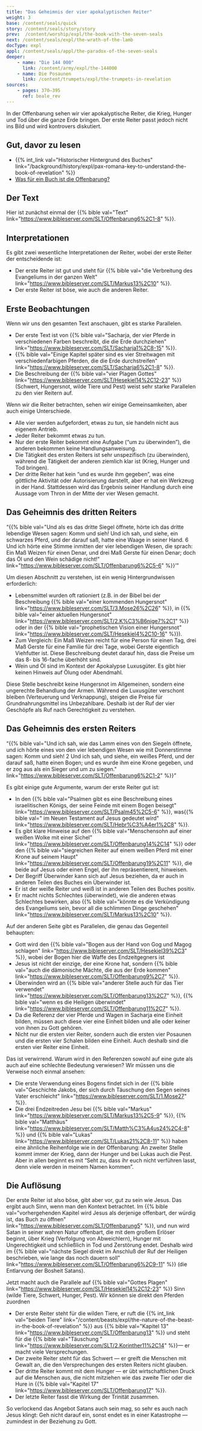 ```yaml
---
title: "Das Geheimnis der vier apokalyptischen Reiter"
weight: 3
base: /content/seals/quick
story: /content/seals/story/story
prev:  /content/worship/expl/the-book-with-the-seven-seals
next: /content/seals/expl/the-wrath-of-the-lamb
docType: expl
appl: /content/seals/appl/the-paradox-of-the-seven-seals
deeper:
    - name: "Die 144 000"
      link: /content/army/expl/the-144000
    - name: Die Posaunen
      link: /content/trumpets/expl/the-trumpets-in-revelation
sources: 
    - pages: 370–395
      ref: beale_rev
---
```


In der Offenbarung sehen wir vier apokalyptische Reiter, die Krieg, Hunger und Tod über die ganze Erde bringen. Der erste Reiter passt jedoch nicht ins Bild und wird kontrovers diskutiert.

## Gut, davor zu lesen

<a name="02bb"></a>
- {{% int_link val="Historischer Hintergrund des Buches" link="/background/history/expl/pax-romana-key-to-understand-the-book-of-revelation" %}}
- [Was für ein Buch ist die Offenbarung?](/background/literature/expl/the-book-of-revelation-how-to-read-it)

## Der Text

<a name="19b5"></a>
Hier ist zunächst einmal der {{% bible val="Text" link="https://www.bibleserver.com/SLT/Offenbarung6%2C1-8" %}}.

## Interpretationen

<a name="e536"></a>
Es gibt zwei wesentliche Interpretationen der Reiter, wobei der erste Reiter der entscheidende ist:

- Der erste Reiter ist gut und steht für {{% bible val="die Verbreitung des Evangeliums in der ganzen Welt" link="https://www.bibleserver.com/SLT/Markus13%2C10" %}}.
- Der erste Reiter ist böse, wie auch die anderen Reiter.

## Erste Beobachtungen

<a name="2795"></a>
Wenn wir uns den gesamten Text anschauen, gibt es starke Parallelen.

- Der erste Text ist von {{% bible val="Sacharja, der vier Pferde in verschiedenen Farben beschreibt, die die Erde durchziehen" link="https://www.bibleserver.com/SLT/Sacharja1%2C8-15" %}}.
- {{% bible val="Einige Kapitel später sind es vier Streitwagen mit verschiedenfarbigen Pferden, die die Erde durchstreifen" link="https://www.bibleserver.com/SLT/Sacharja6%2C1-8" %}}.
- Die Beschreibung der {{% bible val="vier Plagen Gottes" link="https://www.bibleserver.com/SLT/Hesekiel14%2C12-23" %}} (Schwert, Hungersnot, wilde Tiere und Pest) weist sehr starke Parallelen zu den vier Reitern auf.

Wenn wir die Reiter betrachten, sehen wir einige Gemeinsamkeiten, aber auch einige Unterschiede.

- Alle vier werden aufgefordert, etwas zu tun, sie handeln nicht aus eigenem Antrieb.
- Jeder Reiter bekommt etwas zu tun.
- Nur der erste Reiter bekommt eine Aufgabe (“um zu überwinden”), die anderen bekommen keine Handlungsanweisung.
- Die Tätigkeit des ersten Reiters ist sehr unspezifisch (zu überwinden), während die Tätigkeit der anderen ziemlich klar ist (Krieg, Hunger und Tod bringen).
- Der dritte Reiter hat kein “und es wurde ihm gegeben”, was eine göttliche Aktivität oder Autorisierung darstellt, aber er hat ein Werkzeug in der Hand. Stattdessen wird das Ergebnis seiner Handlung durch eine Aussage vom Thron in der Mitte der vier Wesen gemacht.

## Das Geheimnis des dritten Reiters

<a name="3bc5"></a>
“{{% bible val="Und als es das dritte Siegel öffnete, hörte ich das dritte lebendige Wesen sagen: Komm und sieh! Und ich sah, und siehe, ein schwarzes Pferd, und der darauf saß, hatte eine Waage in seiner Hand. 6 Und ich hörte eine Stimme inmitten der vier lebendigen Wesen, die sprach: Ein Maß Weizen für einen Denar, und drei Maß Gerste für einen Denar; doch das Öl und den Wein schädige nicht!" link="https://www.bibleserver.com/SLT/Offenbarung6%2C5-6" %}}’”

Um diesen Abschnitt zu verstehen, ist ein wenig Hintergrundwissen erforderlich:

- Lebensmittel wurden oft rationiert (z.B. in der Bibel bei der Beschreibung {{% bible val="einer kommenden Hungersnot" link="https://www.bibleserver.com/SLT/3.Mose26%2C26" %}}, in {{% bible val="einer aktuellen Hungersnot" link="https://www.bibleserver.com/SLT/2.K%C3%B6nige7%2C1" %}} oder in der {{% bible val="prophetischen Vision einer Hungersnot" link="https://www.bibleserver.com/SLT/Hesekiel4%2C10-16" %}}).
- Zum Vergleich: Ein Maß Weizen reicht für eine Person für einen Tag, drei Maß Gerste für eine Familie für drei Tage, wobei Gerste eigentlich Viehfutter ist. Diese Beschreibung deutet darauf hin, dass die Preise um das 8- bis 16-fache überhöht sind.
- Wein und Öl sind im Kontext der Apokalypse Luxusgüter. Es gibt hier keinen Hinweis auf Ölung oder Abendmahl.

Diese Stelle beschreibt keine Hungersnot im Allgemeinen, sondern eine ungerechte Behandlung der Armen. Während die Luxusgüter verschont bleiben (Verteuerung und Verknappung), steigen die Preise für Grundnahrungsmittel ins Unbezahlbare. Deshalb ist der Ruf der vier Geschöpfe als Ruf nach Gerechtigkeit zu verstehen.

## Das Geheimnis des ersten Reiters

<a name="bdcd"></a>
“{{% bible val="Und ich sah, wie das Lamm eines von den Siegeln öffnete, und ich hörte eines von den vier lebendigen Wesen wie mit Donnerstimme sagen: Komm und sieh! 2 Und ich sah, und siehe, ein weißes Pferd, und der darauf saß, hatte einen Bogen; und es wurde ihm eine Krone gegeben, und er zog aus als ein Sieger und um zu siegen." link="https://www.bibleserver.com/SLT/Offenbarung6%2C1-2" %}}”

Es gibt einige gute Argumente, warum der erste Reiter gut ist:

- In den {{% bible val="Psalmen gibt es eine Beschreibung eines israelitischen Königs, der seine Feinde mit einem Bogen beisegt" link="https://www.bibleserver.com/SLT/Psalm45%2C5-6" %}}, was{{% bible val=" im Neuen Testament auf Jesus gedeutet wird" link="https://www.bibleserver.com/SLT/Hebr%C3%A4er1%2C8" %}}.
- Es gibt klare Hinweise auf den {{% bible val="Menschensohn auf einer weißen Wolke mit einer Sichel" link="https://www.bibleserver.com/SLT/Offenbarung14%2C14" %}} oder den {{% bible val="siegreichen Reiter auf einem weißen Pferd mit einer Krone auf seinem Haupt" link="https://www.bibleserver.com/SLT/Offenbarung19%2C11" %}}, die beide auf Jesus oder einen Engel, der ihn repräsentierent, hinweisen.
- Der Begriff Überwinder kann sich auf Jesus beziehen, da er auch in anderen Teilen des Buches ein Überwinder ist.
- Er ist der weiße Reiter und weiß ist in anderen Teilen des Buches positiv.
- Er macht nichts Schlechtes (überwindet), wie die anderen etwas Schlechtes bewirken, also {{% bible val="könnte es die Verkündigung des Evangeliums sein, bevor all die schlimmen Dinge geschehen" link="https://www.bibleserver.com/SLT/Markus13%2C10" %}}.

Auf der anderen Seite gibt es Parallelen, die genau das Gegenteil behaupten:

- Gott wird den {{% bible val="Bogen aus der Hand von Gog und Magog schlagen" link="https://www.bibleserver.com/SLT/Hesekiel39%2C3" %}}, wobei der Bogen hier die Waffe des Endzeitgegners ist
- Jesus ist nicht der einzige, der eine Krone hat, sondern {{% bible val="auch die dämonische Mächte, die aus der Erde kommen" link="https://www.bibleserver.com/SLT/Offenbarung9%2C7" %}}.
- Überwinden wird an {{% bible val="anderer Stelle auch für das Tier verwendet" link="https://www.bibleserver.com/SLT/Offenbarung13%2C7" %}}, {{% bible val="wenn es die Heiligen überwindet" link="https://www.bibleserver.com/SLT/Offenbarung11%2C7" %}}.
- Da die Referenz der vier Pferde und Wagen in Sacharja eine Einheit bilden, müssen auch diese vier eine Einheit bilden und alle oder keiner von ihnen zu Gott gehören.
- Nicht nur die ersten vier Reiter, sondern auch die ersten vier Posaunen und die ersten vier Schalen bilden eine Einheit. Auch deshalb sind die ersten vier Reiter eine Einheit.

Das ist verwirrend. Warum wird in den Referenzen sowohl auf eine gute als auch auf eine schlechte Bedeutung verwiesen? Wir müssen uns die Verweise noch einmal ansehen:

- Die erste Verwendung eines Bogens findet sich in der {{% bible val="Geschichte Jakobs, der sich durch Täuschung den Segen seines Vater erschleicht" link="https://www.bibleserver.com/SLT/1.Mose27" %}}.
- Die drei Endzeitreden Jesu bei {{% bible val="Markus" link="https://www.bibleserver.com/SLT/Markus13%2C5-9" %}}, {{% bible val="Matthäus" link="https://www.bibleserver.com/SLT/Matth%C3%A4us24%2C4-8" %}} und {{% bible val="Lukas" link="https://www.bibleserver.com/SLT/Lukas21%2C8-11" %}} haben eine ähnliche Reihenfolge wie in der Offenbarung: An zweiter Stelle kommt immer der Krieg, dann der Hunger und bei Lukas auch die Pest. Aber in allen beginnt es mit “Seht zu, dass ihr euch nicht verführen lasst, denn viele werden in meinem Namen kommen”.

## Die Auflösung

<a name="8d71"></a>
Der erste Reiter ist also böse, gibt aber vor, gut zu sein wie Jesus. Das ergibt auch Sinn, wenn man den Kontext betrachtet. Im {{% bible val="vorhergehenden Kapitel wird Jesus als derjenige offenbart, der würdig ist, das Buch zu öffnen" link="https://www.bibleserver.com/SLT/Offenbarung5" %}}, und nun wird Satan in seiner wahren Natur offenbart, die mit dem großem Erlöser beginnt, über Krieg (Verfolgung von Abweichlern), Hunger mit Ungerechtigkeit und schließlich in Tod und Zerstörung endet. Deshalb wird im {{% bible val="nächste Siegel direkt im Anschluß der Ruf der Heiligen beschrieben, wie lange das noch dauern soll" link="https://www.bibleserver.com/SLT/Offenbarung6%2C9-11" %}} (die Entlarvung der Bosheit Satans).

Jetzt macht auch die Parallele auf {{% bible val="Gottes Plagen" link="https://www.bibleserver.com/SLT/Hesekiel14%2C12-23" %}} Sinn (wilde Tiere, Schwert, Hunger, Pest). Wir können sie direkt den Pferden zuordnen

- Der erste Reiter steht für die wilden Tiere, er ruft die {{% int_link val="beiden Tiere" link="/content/beasts/expl/the-nature-of-the-beast-in-the-book-of-revelation" %}} aus {{% bible val="Kapitel 13" link="https://www.bibleserver.com/SLT/Offenbarung13" %}} und steht für die {{% bible val="Täuschung " link="https://www.bibleserver.com/SLT/2.Korinther11%2C14" %}}— er macht viele Versprechungen.
- Der zweite Reiter steht für das Schwert — er greift die Menschen mit Gewalt an, die den Versprechungen des ersten Reiters nicht glauben.
- Der dritte Reiter kommt mit dem Hunger — er übt wirtschaftlichen Druck auf die Menschen aus, die nicht mitziehen wie das zweite Tier oder die Hure in {{% bible val="Kapitel 17" link="https://www.bibleserver.com/SLT/Offenbarung17" %}}.
- Der letzte Reiter fasst die Wirkung der Trinität zusammen.

So verlockend das Angebot Satans auch sein mag, so sehr es auch nach Jesus klingt: Geh nicht darauf ein, sonst endet es in einer Katastrophe — zumindest in der Beziehung zu Gott.

